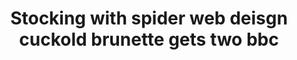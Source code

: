 ---
layout: post
title: Stocking with spider web deisgn cuckold brunette gets two bbc
duration: '10:10'
view: 310
rate: 2
video: 'http://fantasti.cc/embed/543921/'
category: 
 - brunette
 - busty
 - curvy
 - cuckold
 - gorgeous
 - rough
 - threesome
 - wife
tags: 
 - big-black-cock
priority: 0.9
changefreq: daily
---